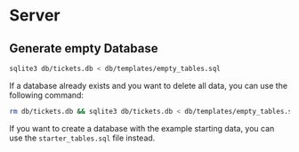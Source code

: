# Server

## Generate empty Database

```sh
sqlite3 db/tickets.db < db/templates/empty_tables.sql
```

If a database already exists and you want to delete all data, you can use the following command:

```sh 
rm db/tickets.db && sqlite3 db/tickets.db < db/templates/empty_tables.sql
```

If you want to create a database with the example starting data, you can use the `starter_tables.sql` file instead.
